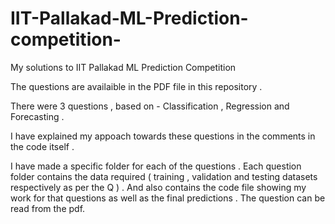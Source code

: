 # IIT-Pallakad-ML-Prediction-competition-

My solutions to IIT Pallakad ML Prediction Competition 

The questions are availaible in the PDF file in this repository .

There were 3 questions , based on - Classification , Regression and Forecasting .

I have explained my appoach towards these questions in the comments in the code itself . 

I have made a specific folder for each of the questions . Each question folder contains the data required ( training , validation and testing datasets respectively as per the Q ) . And also contains the code file showing my work for that questions as well as the final predictions . The question can be read from the pdf. 
